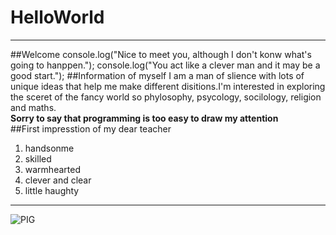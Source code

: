 # HelloWorld
---
##Welcome
    console.log("Nice to meet you, although I don't konw what's going to hanppen.");
    console.log("You act like a clever man and it may be a good start.");
##Information of myself
  I am a man of slience with lots of unique ideas that help me make different disitions.I'm interested in exploring the sceret of the fancy world so phylosophy, psycology, socilology, religion and maths.  
  **Sorry to say that programming is too easy to draw my attention**  
##First impresstion of my dear teacher
1. handsonme
2. skilled
3. warmhearted
4. clever and clear
5. little haughty  
---
![PIG](http://a.hiphotos.baidu.com/baike/c0%3Dbaike116%2C5%2C5%2C116%2C38/sign=ccf69f118fb1cb132a643441bc3d3d2b/94cad1c8a786c9178760a6c7cb3d70cf3ac757e9.jpg)


    
    

